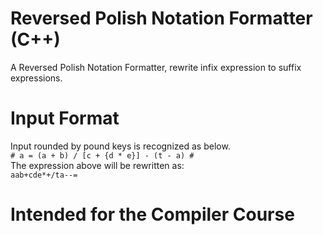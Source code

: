 # Reversed Polish Notation Formatter (C++)
A Reversed Polish Notation Formatter, rewrite infix expression to suffix expressions.

# Input Format
Input rounded by pound keys is recognized as below. <br>
`# a = (a + b) / [c + {d * e}] - (t - a) #` <br>
The expression above will be rewritten as: <br>
`aab+cde*+/ta--=`

# Intended for the Compiler Course
